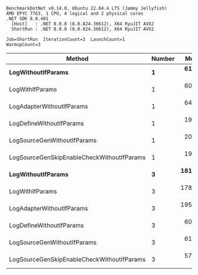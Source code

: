 ```

BenchmarkDotNet v0.14.0, Ubuntu 22.04.4 LTS (Jammy Jellyfish)
AMD EPYC 7763, 1 CPU, 4 logical and 2 physical cores
.NET SDK 8.0.401
  [Host]   : .NET 8.0.8 (8.0.824.36612), X64 RyuJIT AVX2
  ShortRun : .NET 8.0.8 (8.0.824.36612), X64 RyuJIT AVX2

Job=ShortRun  IterationCount=3  LaunchCount=1  
WarmupCount=3  

```
| Method                                     | Number | Mean      | Error     | StdDev   | Min       | Max       | Gen0   | Allocated |
|------------------------------------------- |------- |----------:|----------:|---------:|----------:|----------:|-------:|----------:|
| **LogWithoutIfParams**                         | **1**      |  **61.48 ns** | **31.094 ns** | **1.704 ns** |  **60.46 ns** |  **63.45 ns** | **0.0010** |      **88 B** |
| LogWithIfParams                            | 1      |  60.04 ns | 17.529 ns | 0.961 ns |  59.39 ns |  61.14 ns | 0.0010 |      88 B |
| LogAdapterWithoutIfParams                  | 1      |  64.80 ns |  0.596 ns | 0.033 ns |  64.76 ns |  64.82 ns | 0.0010 |      88 B |
| LogDefineWithoutIfParams                   | 1      |  19.80 ns |  0.069 ns | 0.004 ns |  19.79 ns |  19.80 ns |      - |         - |
| LogSourceGenWithoutIfParams                | 1      |  20.07 ns |  4.160 ns | 0.228 ns |  19.82 ns |  20.27 ns |      - |         - |
| LogSourceGenSkipEnableCheckWithoutIfParams | 1      |  19.19 ns |  1.419 ns | 0.078 ns |  19.12 ns |  19.27 ns |      - |         - |
| **LogWithoutIfParams**                         | **3**      | **181.36 ns** | **16.494 ns** | **0.904 ns** | **180.65 ns** | **182.37 ns** | **0.0031** |     **264 B** |
| LogWithIfParams                            | 3      | 178.84 ns |  2.008 ns | 0.110 ns | 178.74 ns | 178.96 ns | 0.0031 |     264 B |
| LogAdapterWithoutIfParams                  | 3      | 195.98 ns |  6.268 ns | 0.344 ns | 195.58 ns | 196.21 ns | 0.0031 |     264 B |
| LogDefineWithoutIfParams                   | 3      |  60.26 ns |  6.085 ns | 0.334 ns |  60.03 ns |  60.64 ns |      - |         - |
| LogSourceGenWithoutIfParams                | 3      |  61.41 ns | 67.226 ns | 3.685 ns |  59.28 ns |  65.66 ns |      - |         - |
| LogSourceGenSkipEnableCheckWithoutIfParams | 3      |  57.07 ns |  0.663 ns | 0.036 ns |  57.03 ns |  57.10 ns |      - |         - |
